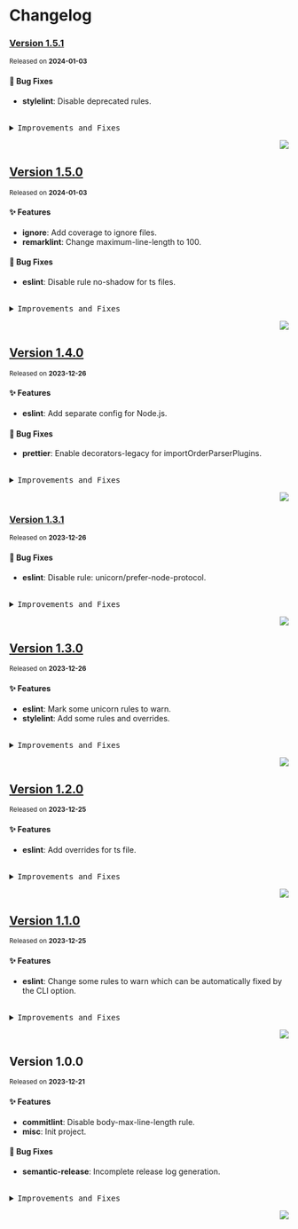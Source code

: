 <a name="readme-top"></a>

# Changelog

### [Version 1.5.1](https://github.com/yuntijs/yunti-lint/compare/v1.5.0...v1.5.1)

<sup>Released on **2024-01-03**</sup>

#### 🐛 Bug Fixes

- **stylelint**: Disable deprecated rules.

<br/>

<details>
<summary><kbd>Improvements and Fixes</kbd></summary>

#### What's fixed

- **stylelint**: Disable deprecated rules ([f825fee](https://github.com/yuntijs/yunti-lint/commit/f825fee))

</details>

<div align="right">

[![](https://img.shields.io/badge/-BACK_TO_TOP-151515?style=flat-square)](#readme-top)

</div>

## [Version 1.5.0](https://github.com/yuntijs/yunti-lint/compare/v1.4.0...v1.5.0)

<sup>Released on **2024-01-03**</sup>

#### ✨ Features

- **ignore**: Add coverage to ignore files.
- **remarklint**: Change maximum-line-length to 100.

#### 🐛 Bug Fixes

- **eslint**: Disable rule no-shadow for ts files.

<br/>

<details>
<summary><kbd>Improvements and Fixes</kbd></summary>

#### What's improved

- **ignore**: Add coverage to ignore files ([2e833b7](https://github.com/yuntijs/yunti-lint/commit/2e833b7))
- **remarklint**: Change maximum-line-length to 100 ([b976a37](https://github.com/yuntijs/yunti-lint/commit/b976a37))

#### What's fixed

- **eslint**: Disable rule no-shadow for ts files ([cd4a077](https://github.com/yuntijs/yunti-lint/commit/cd4a077))

</details>

<div align="right">

[![](https://img.shields.io/badge/-BACK_TO_TOP-151515?style=flat-square)](#readme-top)

</div>

## [Version 1.4.0](https://github.com/yuntijs/yunti-lint/compare/v1.3.1...v1.4.0)

<sup>Released on **2023-12-26**</sup>

#### ✨ Features

- **eslint**: Add separate config for Node.js.

#### 🐛 Bug Fixes

- **prettier**: Enable decorators-legacy for importOrderParserPlugins.

<br/>

<details>
<summary><kbd>Improvements and Fixes</kbd></summary>

#### What's improved

- **eslint**: Add separate config for Node.js ([e341b02](https://github.com/yuntijs/yunti-lint/commit/e341b02))

#### What's fixed

- **prettier**: Enable decorators-legacy for importOrderParserPlugins ([9c4ec77](https://github.com/yuntijs/yunti-lint/commit/9c4ec77))

</details>

<div align="right">

[![](https://img.shields.io/badge/-BACK_TO_TOP-151515?style=flat-square)](#readme-top)

</div>

### [Version 1.3.1](https://github.com/yuntijs/yunti-lint/compare/v1.3.0...v1.3.1)

<sup>Released on **2023-12-26**</sup>

#### 🐛 Bug Fixes

- **eslint**: Disable rule: unicorn/prefer-node-protocol.

<br/>

<details>
<summary><kbd>Improvements and Fixes</kbd></summary>

#### What's fixed

- **eslint**: Disable rule: unicorn/prefer-node-protocol ([76e442d](https://github.com/yuntijs/yunti-lint/commit/76e442d))

</details>

<div align="right">

[![](https://img.shields.io/badge/-BACK_TO_TOP-151515?style=flat-square)](#readme-top)

</div>

## [Version 1.3.0](https://github.com/yuntijs/yunti-lint/compare/v1.2.0...v1.3.0)

<sup>Released on **2023-12-26**</sup>

#### ✨ Features

- **eslint**: Mark some unicorn rules to warn.
- **stylelint**: Add some rules and overrides.

<br/>

<details>
<summary><kbd>Improvements and Fixes</kbd></summary>

#### What's improved

- **eslint**: Mark some unicorn rules to warn ([01733e6](https://github.com/yuntijs/yunti-lint/commit/01733e6))
- **stylelint**: Add some rules and overrides ([fab8ac6](https://github.com/yuntijs/yunti-lint/commit/fab8ac6))

</details>

<div align="right">

[![](https://img.shields.io/badge/-BACK_TO_TOP-151515?style=flat-square)](#readme-top)

</div>

## [Version 1.2.0](https://github.com/yuntijs/yunti-lint/compare/v1.1.0...v1.2.0)

<sup>Released on **2023-12-25**</sup>

#### ✨ Features

- **eslint**: Add overrides for ts file.

<br/>

<details>
<summary><kbd>Improvements and Fixes</kbd></summary>

#### What's improved

- **eslint**: Add overrides for ts file ([63564f4](https://github.com/yuntijs/yunti-lint/commit/63564f4))

</details>

<div align="right">

[![](https://img.shields.io/badge/-BACK_TO_TOP-151515?style=flat-square)](#readme-top)

</div>

## [Version 1.1.0](https://github.com/yuntijs/yunti-lint/compare/v1.0.0...v1.1.0)

<sup>Released on **2023-12-25**</sup>

#### ✨ Features

- **eslint**: Change some rules to warn which can be automatically fixed by the CLI option.

<br/>

<details>
<summary><kbd>Improvements and Fixes</kbd></summary>

#### What's improved

- **eslint**: Change some rules to warn which can be automatically fixed by the CLI option ([35448a4](https://github.com/yuntijs/yunti-lint/commit/35448a4))

</details>

<div align="right">

[![](https://img.shields.io/badge/-BACK_TO_TOP-151515?style=flat-square)](#readme-top)

</div>

## Version 1.0.0

<sup>Released on **2023-12-21**</sup>

#### ✨ Features

- **commitlint**: Disable body-max-line-length rule.
- **misc**: Init project.

#### 🐛 Bug Fixes

- **semantic-release**: Incomplete release log generation.

<br/>

<details>
<summary><kbd>Improvements and Fixes</kbd></summary>

#### What's improved

- **commitlint**: Disable body-max-line-length rule ([4d2b274](https://github.com/yuntijs/yunti-lint/commit/4d2b274))
- **misc**: Init project ([d1d1bc7](https://github.com/yuntijs/yunti-lint/commit/d1d1bc7))

#### What's fixed

- **semantic-release**: Incomplete release log generation ([b7e04f6](https://github.com/yuntijs/yunti-lint/commit/b7e04f6))

</details>

<div align="right">

[![](https://img.shields.io/badge/-BACK_TO_TOP-151515?style=flat-square)](#readme-top)

</div>
